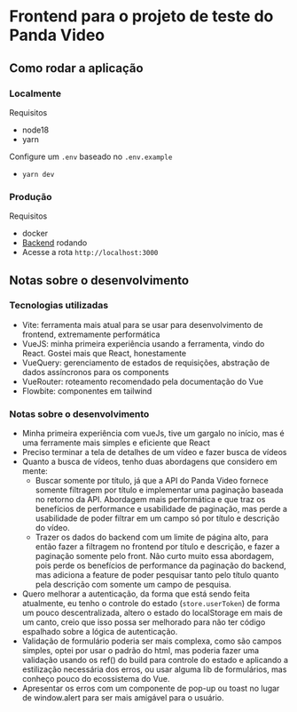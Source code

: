 # Frontend para o projeto de teste do Panda Video

## Como rodar a aplicação

### Localmente

Requisitos
- node18
- yarn

Configure um `.env` baseado no `.env.example`
- `yarn dev`

### Produção

Requisitos
- docker
- [Backend](https://github.com/antonio-pbilby/panda-video-backend) rodando
- Acesse a rota `http://localhost:3000`

## Notas sobre o desenvolvimento

### Tecnologias utilizadas
- Vite: ferramenta mais atual para se usar para desenvolvimento de frontend, extremamente performática
- VueJS: minha primeira experiência usando a ferramenta, vindo do React. Gostei mais que React, honestamente
- VueQuery: gerenciamento de estados de requisições, abstração de dados assíncronos para os components
- VueRouter: roteamento recomendado pela documentação do Vue
- Flowbite: componentes em tailwind

### Notas sobre o desenvolvimento
- Minha primeira experiência com vueJs, tive um gargalo no início, mas é uma ferramente mais simples e eficiente que React
- Preciso terminar a tela de detalhes de um vídeo e fazer busca de vídeos
- Quanto a busca de vídeos, tenho duas abordagens que considero em mente:
   - Buscar somente por título, já que a API do Panda Video fornece somente filtragem por título e implementar uma paginação baseada no retorno da API. Abordagem mais performática e que traz os benefícios de performance e usabilidade de paginação, mas perde a usabilidade de poder filtrar em um campo só por título e descrição do vídeo.
   - Trazer os dados do backend com um limite de página alto, para então fazer a filtragem no frontend por título e descrição, e fazer a paginação somente pelo front. Não curto muito essa abordagem, pois perde os benefícios de performance da paginação do backend, mas adiciona a feature de poder pesquisar tanto pelo título quanto pela descrição com somente um campo de pesquisa.
- Quero melhorar a autenticação, da forma que está sendo feita atualmente, eu tenho o controle do estado (`store.userToken`) de forma um pouco descentralizada, altero o estado do localStorage em mais de um canto, creio que isso possa ser melhorado para não ter código espalhado sobre a lógica de autenticação.
- Validação de formulário poderia ser mais complexa, como são campos simples, optei por usar o padrão do html, mas poderia fazer uma validação usando os ref() do build para controle do estado e aplicando a estilização necessária dos erros, ou usar alguma lib de formulários, mas conheço pouco do ecossistema do Vue.
- Apresentar os erros com um componente de pop-up ou toast no lugar de window.alert para ser mais amigável para o usuário.